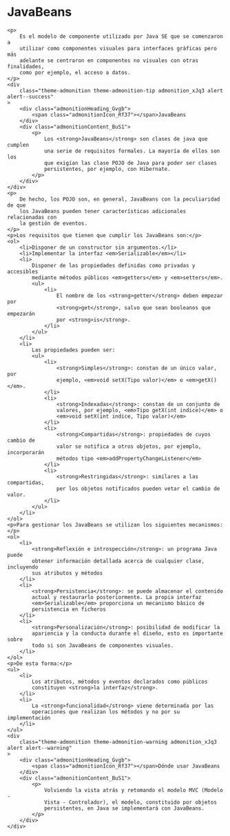 # JavaBeans
<div class="theme-doc-markdown markdown">
    
    <p>
        Es el modelo de componente utilizado por Java SE que se comenzaron a
        utilizar como componentes visuales para interfaces gráficas pero más
        adelante se centraron en componentes no visuales con otras finalidades,
        como por ejemplo, el acceso a datos.
    </p>
    <div
        class="theme-admonition theme-admonition-tip admonition_xJq3 alert alert--success"
    >
        <div class="admonitionHeading_Gvgb">
            <span class="admonitionIcon_Rf37"></span>JavaBeans
        </div>
        <div class="admonitionContent_BuS1">
            <p>
                Los <strong>JavaBeans</strong> son clases de java que cumplen
                una serie de requisitos formales. La mayoría de ellos son los
                que exigían las clase POJO de Java para poder ser clases
                persistentes, por ejemplo, con Hibernate.
            </p>
        </div>
    </div>
    <p>
        De hecho, los POJO son, en general, JavaBeans con la peculiaridad de que
        los JavaBeans pueden tener características adicionales relacionadas con
        la gestión de eventos.
    </p>
    <p>Los requisitos que tienen que cumplir los JavaBeans son:</p>
    <ol>
        <li>Disponer de un constructor sin argumentos.</li>
        <li>Implementar la interfaz <em>Serializable</em></li>
        <li>
            Disponer de las propiedades definidas como privadas y accesibles
            mediante métodos públicos <em>getters</em> y <em>setters</em>.
            <ul>
                <li>
                    El nombre de los <strong>getter</strong> deben empezar por
                    <strong>get</strong>, salvo que sean booleanos que empezarán
                    por <strong>is</strong>.
                </li>
            </ul>
        </li>
        <li>
            Las propiedades pueden ser:
            <ul>
                <li>
                    <strong>Simples</strong>: constan de un único valor, por
                    ejemplo, <em>void setX(Tipo valor)</em> o <em>getX()</em>.
                </li>
                <li>
                    <strong>Indexadas</strong>: constan de un conjunto de
                    valores, por ejemplo, <em>Tipo getX(int indice)</em> o
                    <em>void setX(int indice, Tipo valor)</em>
                </li>
                <li>
                    <strong>Compartidas</strong>: propiedades de cuyos cambio de
                    valor se notifica a otros objetos, por ejemplo, incorporarán
                    métodos tipo <em>addPropertyChangeListener</em>
                </li>
                <li>
                    <strong>Restringidas</strong>: similares a las compartidas,
                    per los objetos notificados pueden vetar el cambio de valor.
                </li>
            </ul>
        </li>
    </ol>
    <p>Para gestionar los JavaBeans se utilizan los siguientes mecanismos:</p>
    <ol>
        <li>
            <strong>Reflexión e introspección</strong>: un programa Java puede
            obtener información detallada acerca de cualquier clase, incluyendo
            sus atributos y métodos
        </li>
        <li>
            <strong>Persistencia</strong>: se puede almacenar el contenido
            actual y restaurarlo posteriormente. La propia interfaz
            <em>Serializable</em> proporciona un mecanismo básico de
            persistencia en ficheros
        </li>
        <li>
            <strong>Personalización</strong>: posibilidad de modificar la
            apariencia y la conducta durante el diseño, esto es importante sobre
            todo si son JavaBeans de componentes visuales.
        </li>
    </ol>
    <p>De esta forma:</p>
    <ul>
        <li>
            Los atributos, métodos y eventos declarados como públicos
            constituyen <strong>la interfaz</strong>.
        </li>
        <li>
            La <strong>funcionalidad</strong> viene determinada por las
            operaciones que realizan los métodos y no por su implementación
        </li>
    </ul>
    <div
        class="theme-admonition theme-admonition-warning admonition_xJq3 alert alert--warning"
    >
        <div class="admonitionHeading_Gvgb">
            <span class="admonitionIcon_Rf37"></span>Dónde usar JavaBeans
        </div>
        <div class="admonitionContent_BuS1">
            <p>
                Volviendo la vista atrás y retomando el modelo MVC (Modelo -
                Vista - Controlador), el modelo, constituido por objetos
                persistentes, en Java se implementará con JavaBeans.
            </p>
        </div>
    </div>
</div>
